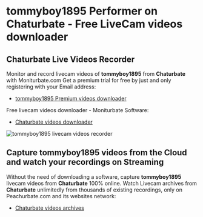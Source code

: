 # tommyboy1895 Performer on Chaturbate - Free LiveCam videos downloader

## Chaturbate Live Videos Recorder

Monitor and record livecam videos of **tommyboy1895** from **Chaturbate** with Moniturbate.com
Get a premium trial for free by just and only registering with your Email address:
* [tommyboy1895 Premium videos downloader](https://moniturbate.com/request-demo-licence-key.html)

Free livecam videos downloader - Moniturbate Software:
* [Chaturbate videos downloader](https://moniturbate.com/moniturbate-download-software.html)

![tommyboy1895 livecam videos recorder](https://peachurnet.com/templates/moniturbate-software.png)


## Capture tommyboy1895 videos from the Cloud and watch your recordings on Streaming

Without the need of downloading a software, capture **tommyboy1895** livecam videos from **Chaturbate** 100% online.
Watch Livecam archives from **Chaturbate** unlimitedly from thousands of existing recordings, only on Peachurbate.com and its websites network:
* [Chaturbate videos archives](https://peachurnet.com/)
